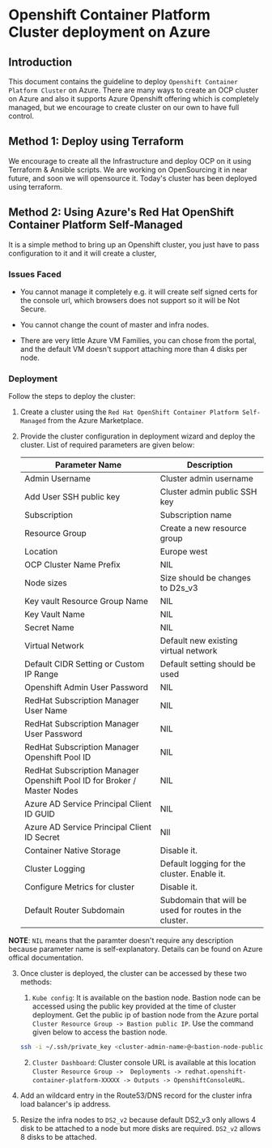 # Openshift Container Platform Cluster deployment on Azure

## Introduction

This document contains the guideline to deploy `Openshift Container Platform Cluster` on Azure. There are many ways to create an OCP cluster on Azure and also it supports Azure Openshift offering which is completely managed, but we encourage to create cluster on our own to have full control.

## Method 1: Deploy using Terraform

We encourage to create all the Infrastructure and deploy OCP on it using Terraform & Ansible scripts. We are working on OpenSourcing it in near future, and soon we will opensource it. Today's cluster has been deployed using terraform.

## Method 2: Using Azure's Red Hat OpenShift Container Platform Self-Managed

It is a simple method to bring up an Openshift cluster, you just have to pass configuration to it and it will create a cluster,

### Issues Faced

- You cannot manage it completely e.g. it will create self signed certs for the console url, which browsers does not support so it will be Not Secure.

- You cannot change the count of master and infra nodes.

- There are very little Azure VM Families, you can chose from the portal, and the default VM doesn't support attaching more than 4 disks per node.

### Deployment

Follow the steps to deploy the cluster:

1. Create a cluster using the `Red Hat OpenShift Container Platform Self-Managed` from the Azure Marketplace.

2. Provide the cluster configuration in deployment wizard and deploy the cluster. List  of required parameters are given below:

    | Parameter Name | Description |
    |---|---|
    | Admin Username | Cluster admin username |
    | Add User SSH public key | Cluster admin public SSH key |
    | Subscription | Subscription name |
    | Resource Group | Create a new resource group |
    | Location | Europe west |
    | OCP Cluster Name Prefix | NIL |
    | Node sizes | Size should be changes to D2s_v3 |
    | Key vault Resource Group Name | NIL |
    | Key Vault Name | NIL |
    | Secret Name | NIL |
    | Virtual Network | Default new existing virtual network |
    | Default CIDR Setting or Custom IP Range  | Default setting should be used |
    | Openshift Admin User Password | NIL |
    | RedHat Subscription Manager User Name | NIL |
    | RedHat Subscription Manager User Password | NIL |
    | RedHat Subscription Manager Openshift Pool ID | NIL |
    | RedHat Subscription Manager Openshift Pool ID for Broker / Master Nodes | NIL |
    | Azure AD Service Principal Client ID GUID | NIL |
    | Azure AD Service Principal Client ID Secret | NIl |
    | Container Native Storage | Disable it. |
    | Cluster Logging | Default logging for the cluster. Enable it. |
    | Configure Metrics for cluster | Disable it. |
    | Default Router Subdomain | Subdomain that will be used for routes in the cluster. |

**NOTE**: `NIL` means that the paramter doesn't require any description because parameter name is self-explanatory. Details can be found on Azure offical documentation.

3. Once cluster is deployed, the cluster can be accessed by these two methods:

    1. `Kube config`: It is available on the bastion node. Bastion node can be accessed using the public key provided at the time of cluster deployment. Get the public ip of bastion node from the Azure portal `Cluster Resource Group -> Bastion public IP`. Use the command given below to access the bastion node.
    ```bash
    ssh -i ~/.ssh/private_key <cluster-admin-name>@<bastion-node-public-ip>
    ```

    2. `Cluster Dashboard`: Cluster console URL is available at this location `Cluster Resource Group ->  Deployments -> redhat.openshift-container-platform-XXXXX -> Outputs -> OpenshiftConsoleURL`.

4. Add an wildcard entry in the Route53/DNS record for the cluster infra load balancer's ip address.

5. Resize the infra nodes to `DS2_v2` because default DS2_v3 only allows 4 disk to be attached to a node but more disks are required. `DS2_v2` allows 8 disks to be attached.
